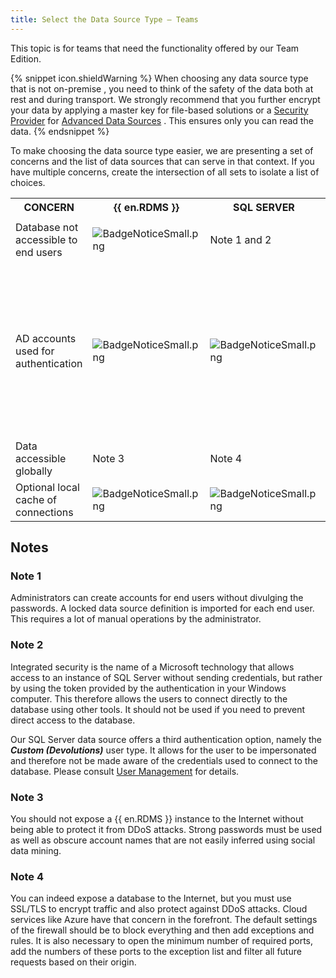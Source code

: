 ```yaml
---
title: Select the Data Source Type – Teams
---
```

This topic is for teams that need the functionality offered by our Team Edition. 

{% snippet icon.shieldWarning %} 
When choosing any data source type that is not on-premise , you need to think of the safety of the data both at rest and during transport. We strongly recommend that you further encrypt your data by applying a master key for file-based solutions or a [Security Provider](Administration_SecurityProvider) for [Advanced Data Sources](/rdm/mac/data-sources/data-sources-types/advanced-data-sources/) . This ensures only you can read the data. 
{% endsnippet %}
 
To make choosing the data source type easier, we are presenting a set of concerns and the list of data sources that can serve in that context. If you have multiple concerns, create the intersection of all sets to isolate a list of choices. 

<table>
	<tr>
		<th>
CONCERN 
		</th>
		<th>
{{ en.RDMS }} 
		</th>
		<th>
SQL 
SERVER 
		</th>
		<th>
SQL 
AZURE 
		</th>
	</tr>
	<tr>
		<td>
Database not accessible to end users 
		</td>
		<td>

![BadgeNoticeSmall.png](/img/common/BadgeNoticeSmall.png) 
		</td>
		<td>
Note 1 and 2 
		</td>
		<td>
Note 1 
		</td>
	</tr>
	<tr>
		<td>
AD accounts used for authentication 
		</td>
		<td>
![BadgeNoticeSmall.png](/img/common/BadgeNoticeSmall.png) 
		</td>
		<td>
![BadgeNoticeSmall.png](/img/common/BadgeNoticeSmall.png) 
		</td>
		<td>

		</td>
	</tr>
	<tr>
		<td>
AD group membership used to assign permissions 
		</td>
		<td>
![BadgeNoticeSmall.png](/img/common/BadgeNoticeSmall.png) 
		</td>
		<td>

		</td>
		<td>

		</td>
	</tr>
	<tr>
		<td>
Data stored on-premises 
		</td>
		<td>
![BadgeNoticeSmall.png](/img/common/BadgeNoticeSmall.png) 
		</td>
		<td>
![BadgeNoticeSmall.png](/img/common/BadgeNoticeSmall.png) 
		</td>
		<td>

		</td>
	</tr>
	<tr>
		<td>
Activity Logs 
		</td>
		<td>
![BadgeNoticeSmall.png](/img/common/BadgeNoticeSmall.png) 
		</td>
		<td>
![BadgeNoticeSmall.png](/img/common/BadgeNoticeSmall.png) 
		</td>
		<td>
![BadgeNoticeSmall.png](/img/common/BadgeNoticeSmall.png) 
		</td>
	</tr>
	<tr>
		<td>
Data accessible globally 
		</td>
		<td>
Note 3 
		</td>
		<td>
Note 4 
		</td>
		<td>
![BadgeNoticeSmall.png](/img/common/BadgeNoticeSmall.png) 
		</td>
	</tr>
	<tr>
		<td>
Optional local cache of connections 
		</td>
		<td>
![BadgeNoticeSmall.png](/img/common/BadgeNoticeSmall.png) 
		</td>
		<td>
![BadgeNoticeSmall.png](/img/common/BadgeNoticeSmall.png) 
		</td>
		<td>
![BadgeNoticeSmall.png](/img/common/BadgeNoticeSmall.png) 
		</td>
	</tr>
</table>

## Notes 

### Note 1 

Administrators can create accounts for end users without divulging the passwords. A locked data source definition is imported for each end user. This requires a lot of manual operations by the administrator. 

### Note 2 

Integrated security is the name of a Microsoft technology that allows access to an instance of SQL Server without sending credentials, but rather by using the token provided by the authentication in your Windows computer. This therefore allows the users to connect directly to the database using other tools. It should not be used if you need to prevent direct access to the database.  

Our SQL Server data source offers a third authentication option, namely the ***Custom (Devolutions)*** user type. It allows for the user to be impersonated and therefore not be made aware of the credentials used to connect to the database. Please consult [User Management](/rdm/mac/commands/administration/user-management/) for details. 

### Note 3 

You should not expose a {{ en.RDMS }} instance to the Internet without being able to protect it from DDoS attacks. Strong passwords must be used as well as obscure account names that are not easily inferred using social data mining. 

### Note 4 

You can indeed expose a database to the Internet, but you must use SSL/TLS to encrypt traffic and also protect against DDoS attacks. Cloud services like Azure have that concern in the forefront. The default settings of the firewall should be to block everything and then add exceptions and rules. It is also necessary to open the minimum number of required ports, add the numbers of these ports to the exception list and filter all future requests based on their origin. 

